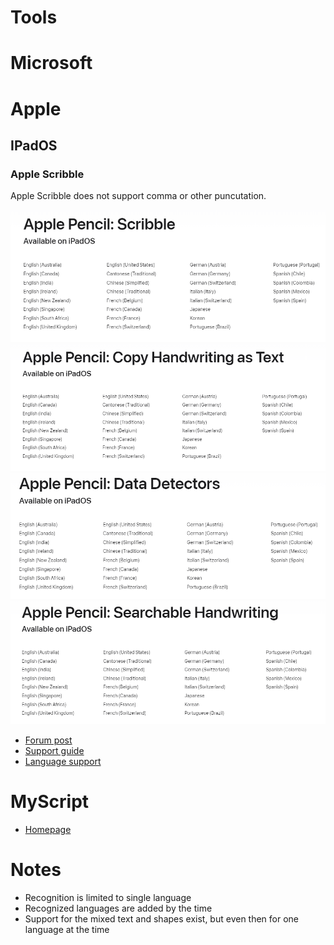 # Tools



# Microsoft



# Apple

## IPadOS



### Apple Scribble

Apple Scribble does not support comma or other puncutation.

![Screenshot](img/apple_pencil_scribble_supported_languages.png)
![Screenshot](img/apple_pencil_copy_handwriting_as_text_supported_languages.png)
![Screenshot](img/apple_pencil_data_detectors_supported_languages.png)
![Screenshot](img/apple_pencil_searchable_handwriting_supported_languages.png)

- [Forum post](https://discussions.apple.com/thread/252411080)
- [Support guide](https://support.apple.com/guide/ipad/enter-text-with-scribble-ipad355ab2a7/ipados)
- [Language support](https://www.apple.com/ios/feature-availability/#apple-pencil-scribble)

# MyScript

- [Homepage](https://www.myscript.com/)

# Notes

- Recognition is limited to single language
- Recognized languages are added by the time
- Support for the mixed text and shapes exist, but even then for one language at the time
